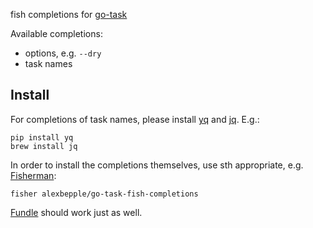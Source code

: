 fish completions for [go-task](https://github.com/go-task/task)

Available completions:

* options, e.g. `--dry`
* task names


## Install

For completions of task names, please install [yq](https://yq.readthedocs.io/) and [jq](https://stedolan.github.io/jq). E.g.:

    pip install yq
    brew install jq

In order to install the completions themselves, use sth appropriate, e.g. [Fisherman](https://fisherman.github.io/):

    fisher alexbepple/go-task-fish-completions

[Fundle](https://github.com/tuvistavie/fundle) should work just as well.
